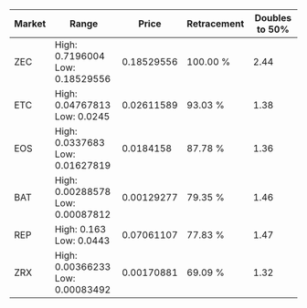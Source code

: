 | Market | Range | Price| Retracement | Doubles to 50% |
| --- | --- | --- | --- | --- |
| ZEC | High: 0.7196004<br />Low: 0.18529556 | 0.18529556 | 100.00 % | 2.44 |
| ETC | High: 0.04767813<br />Low: 0.0245 | 0.02611589 | 93.03 % | 1.38 |
| EOS | High: 0.0337683<br />Low: 0.01627819 | 0.0184158 | 87.78 % | 1.36 |
| BAT | High: 0.00288578<br />Low: 0.00087812 | 0.00129277 | 79.35 % | 1.46 |
| REP | High: 0.163<br />Low: 0.0443 | 0.07061107 | 77.83 % | 1.47 |
| ZRX | High: 0.00366233<br />Low: 0.00083492 | 0.00170881 | 69.09 % | 1.32 |
